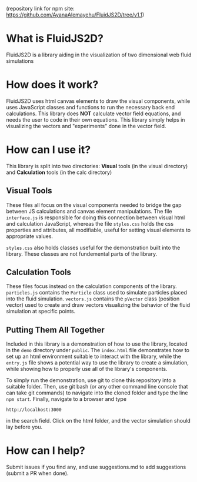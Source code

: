 (repository link for npm site: https://github.com/AyanaAlemayehu/FluidJS2D/tree/v1.1)

# What is FluidJS2D?

FluidJS2D is a library aiding in the visualization of two dimensional web fluid simulations

# How does it work?

FluidJS2D uses html canvas elements to draw the visual components, while uses JavaScript classes and functions to run the
necessary back end calculations. This library does **NOT** calculate vector field equations, and needs the user to 
code in their own equations. This library simply helps in visualizing the vectors and "experiments" done in the vector
field.

# How can I use it?

This library is split into two directories: **Visual** tools (in the visual directory) and **Calculation** tools (in the calc directory)

## Visual Tools

These files all focus on the visual components needed to bridge the gap between JS calculations and
canvas element manipulations. The file ```interface.js``` is responsible for doing this connection between visual html and
calculation JavaScript, whereas the file ```styles.css``` holds the css properties and attributes, all modifiable, useful for 
setting visual elements to appropriate values.

```styles.css``` also holds classes useful for the demonstration built into the library. These classes are not fundemental parts
of the library.

## Calculation Tools

These files focus instead on the calculation components of the library. ```particles.js``` contains the ```Particle``` class used to
simulate particles placed into the fluid simulation. ```vectors.js``` contains the ```pVector``` class (position vector) used to create
and draw vectors visualizing the behavior of the fluid simulation at specific points.

## Putting Them All Together

Included in this library is a demonstration of how to use the library, located in the ```demo``` directory under ```public```. The ```index.html``` file demonstrates how to set up an html environment suitable to interact with the library, while the ```entry.js``` file shows a potential
way to use the library to create a simulation, while showing how to properly use all of the library's components.

To simply run the demonstration, use git to clone this repository into a suitable folder. Then, use git bash (or any other command
line console that can take git commands) to navigate into the cloned folder and type the line ```npm start```. Finally, navigate to
a browser and type 
```
http://localhost:3000
```
in the search field. Click on the html folder, and the vector simulation should lay before you.

# How can I help?

Submit issues if you find any, and use suggestions.md to add suggestions (submit a PR when done).